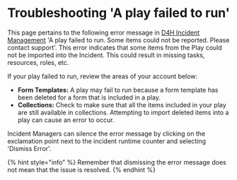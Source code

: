 # Troubleshooting 'A play failed to run'

This page pertains to the following error message in [D4H Incident Management](../getting-started.md) 'A play failed to run. Some items could not be reported. Please contact support'. This error indicates that some items from the Play could not be imported into the Incident. This could result in missing tasks, resources, roles, etc.&#x20;

If your play failed to run, review the areas of your account below:

* **Form Templates:** A play may fail to run because a form template has been deleted for a form that is included in a play.
* **Collections:** Check to make sure that all the items included in your play are still available in collections. Attempting to import deleted items into a play can cause an error to occur. &#x20;

Incident Managers can silence the error message by clicking on the exclamation point next to the incident runtime counter and selecting 'Dismiss Error'.&#x20;

{% hint style="info" %}
Remember that dismissing the error message does not mean that the issue is resolved.
{% endhint %}

